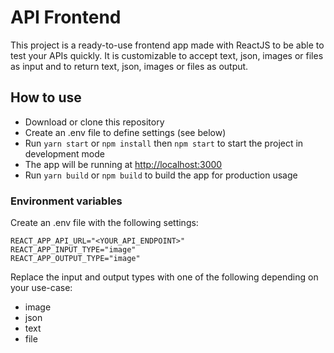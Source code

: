 # API Frontend

This project is a ready-to-use frontend app made with ReactJS to be able to test your APIs quickly.
It is customizable to accept text, json, images or files as input and to return text, json, images or files as output.

## How to use

- Download or clone this repository
- Create an .env file to define settings (see below)
- Run `yarn start` or `npm install` then `npm start` to start the project in development mode
- The app will be running at [http://localhost:3000](http://localhost:3000)
- Run `yarn build` or `npm build` to build the app for production usage

### Environment variables

Create an .env file with the following settings:

```
REACT_APP_API_URL="<YOUR_API_ENDPOINT>"
REACT_APP_INPUT_TYPE="image"
REACT_APP_OUTPUT_TYPE="image"
```

Replace the input and output types with one of the following depending on your use-case:
- image
- json
- text
- file
